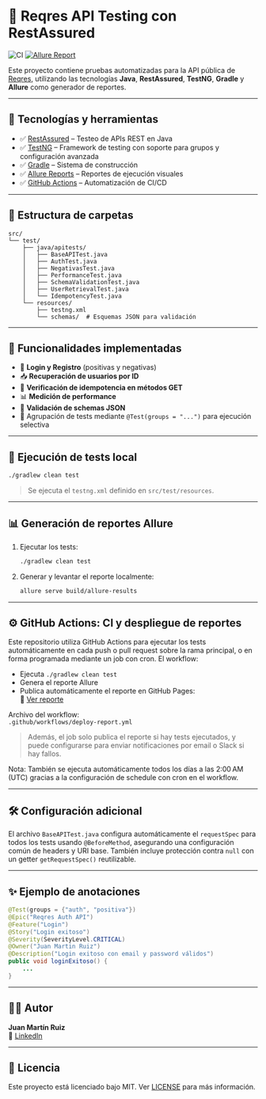 # 🧪 Reqres API Testing con RestAssured

![CI](https://github.com/jmr85/reqres-restassured-tests/actions/workflows/deploy-report.yml/badge.svg)
[![Allure Report](https://img.shields.io/badge/Allure-Report-brightgreen.svg)](https://jmr85.github.io/reqres-restassured-tests/)

Este proyecto contiene pruebas automatizadas para la API pública de [Reqres](https://reqres.in), utilizando las tecnologías **Java**, **RestAssured**, **TestNG**, **Gradle** y **Allure** como generador de reportes.

---

## 🚀 Tecnologías y herramientas

- ✅ [RestAssured](https://rest-assured.io/) – Testeo de APIs REST en Java
- ✅ [TestNG](https://testng.org/) – Framework de testing con soporte para grupos y configuración avanzada
- ✅ [Gradle](https://gradle.org/) – Sistema de construcción
- ✅ [Allure Reports](https://docs.qameta.io/allure/) – Reportes de ejecución visuales
- ✅ [GitHub Actions](https://docs.github.com/en/actions) – Automatización de CI/CD

---

## 📂 Estructura de carpetas

```
src/
└── test/
    ├── java/apitests/
    │   ├── BaseAPITest.java
    │   ├── AuthTest.java
    │   ├── NegativasTest.java
    │   ├── PerformanceTest.java
    │   ├── SchemaValidationTest.java
    │   ├── UserRetrievalTest.java
    │   └── IdempotencyTest.java
    └── resources/
        ├── testng.xml
        └── schemas/  # Esquemas JSON para validación
```

---

## 📌 Funcionalidades implementadas

- 🔐 **Login y Registro** (positivas y negativas)
- 📥 **Recuperación de usuarios por ID**
- 🔄 **Verificación de idempotencia en métodos GET**
- 📊 **Medición de performance**
- 📄 **Validación de schemas JSON**
- 🔀 Agrupación de tests mediante `@Test(groups = "...")` para ejecución selectiva

---

## 🧪 Ejecución de tests local

```bash
./gradlew clean test
```

> Se ejecuta el `testng.xml` definido en `src/test/resources`.

---

## 📊 Generación de reportes Allure

1. Ejecutar los tests:
   ```bash
   ./gradlew clean test
   ```

2. Generar y levantar el reporte localmente:
   ```bash
   allure serve build/allure-results
   ```

---

## ⚙️ GitHub Actions: CI y despliegue de reportes

Este repositorio utiliza GitHub Actions para ejecutar los tests automáticamente en cada push o pull request sobre la rama principal, o en forma programada mediante un job con cron. El workflow:

- Ejecuta `./gradlew clean test`
- Genera el reporte Allure
- Publica automáticamente el reporte en GitHub Pages:  
  📎 [Ver reporte](https://jmr85.github.io/reqres-restassured-tests/)

Archivo del workflow:  
`.github/workflows/deploy-report.yml`

> Además, el job solo publica el reporte si hay tests ejecutados, y puede configurarse para enviar notificaciones por email o Slack si hay fallos.

Nota:
También se ejecuta automáticamente todos los días a las 2:00 AM (UTC) gracias a la configuración de schedule con cron en el workflow.

---

## 🛠️ Configuración adicional

El archivo `BaseAPITest.java` configura automáticamente el `requestSpec` para todos los tests usando `@BeforeMethod`, asegurando una configuración común de headers y URI base. También incluye protección contra `null` con un getter `getRequestSpec()` reutilizable.

---

## ✨ Ejemplo de anotaciones

```java
@Test(groups = {"auth", "positiva"})
@Epic("Reqres Auth API")
@Feature("Login")
@Story("Login exitoso")
@Severity(SeverityLevel.CRITICAL)
@Owner("Juan Martin Ruiz")
@Description("Login exitoso con email y password válidos")
public void loginExitoso() {
    ...
}
```

---

## 🧑‍💻 Autor

**Juan Martín Ruiz**  
📧 [LinkedIn](https://www.linkedin.com/in/juanmartinruiz/)  

---

## 📝 Licencia

Este proyecto está licenciado bajo MIT. Ver [LICENSE](LICENSE) para más información.